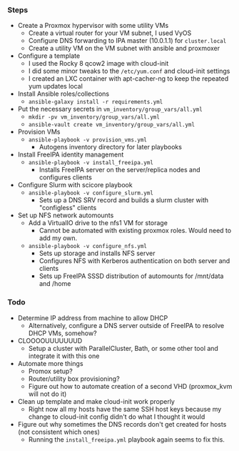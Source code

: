 ### Steps

- Create a Proxmox hypervisor with some utility VMs
    - Create a virtual router for your VM subnet, I used VyOS
    - Configure DNS forwarding to IPA master (10.0.1.1) for `cluster.local`
    - Create a utility VM on the VM subnet with ansible and proxmoxer
- Configure a template
    - I used the Rocky 8 qcow2 image with cloud-init
    - I did some minor tweaks to the `/etc/yum.conf` and cloud-init settings
    - I created an LXC container with apt-cacher-ng to keep the repeated yum updates local
- Install Ansible roles/collections
    - `ansible-galaxy install -r requirements.yml`
- Put the necessary secrets in `vm_inventory/group_vars/all.yml`
    - `mkdir -pv vm_inventory/group_vars/all.yml`
    - `ansible-vault create vm_inventory/group_vars/all.yml`
- Provision VMs
    - `ansible-playbook -v provision_vms.yml`
        - Autogens inventory directory for later playbooks
- Install FreeIPA identity management
    - `ansible-playbook -v install_freeipa.yml`
        - Installs FreeIPA server on the server/replica nodes and configures clients
- Configure Slurm with scicore playbook
    - `ansible-playbook -v configure_slurm.yml`
        - Sets up a DNS SRV record and builds a slurm cluster with "configless" clients
- Set up NFS network automounts
    - Add a VirtualIO drive to the nfs1 VM for storage
        - Cannot be automated with existing proxmox roles. Would need to add my own.
    - `ansible-playbook -v configure_nfs.yml`
        - Sets up storage and installs NFS server
        - Configures NFS with Kerberos authentication on both server and clients
        - Sets up FreeIPA SSSD distribution of automounts for /mnt/data and /home


### Todo

- Determine IP address from machine to allow DHCP
    - Alternatively, configure a DNS server outside of FreeIPA to resolve DHCP VMs, somehow?
- CLOOOOUUUUUUUD
    - Setup a cluster with ParallelCluster, Bath, or some other tool and integrate it with this one
- Automate more things
    - Promox setup?
    - Router/utility box provisioning?
    - Figure out how to automate creation of a second VHD (proxmox_kvm will not do it)
- Clean up template and make cloud-init work properly
    - Right now all my hosts have the same SSH host keys because my change to cloud-init config didn't do what I thought it would
- Figure out why sometimes the DNS records don't get created for hosts (not consistent which ones)
    - Running the `install_freeipa.yml` playbook  again seems to fix this.
